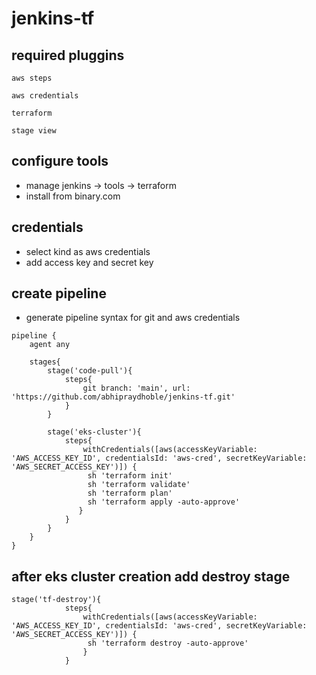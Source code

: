 # jenkins-tf

## required pluggins
````
aws steps
````
````
aws credentials
````
````
terraform
````
````
stage view
````

## configure tools
- manage jenkins -> tools -> terraform
- install from binary.com

## credentials
- select kind as aws credentials
- add access key and secret key

## create pipeline

- generate pipeline syntax for git and aws credentials
````
pipeline {
    agent any 
 
    stages{
        stage('code-pull'){
            steps{
                git branch: 'main', url: 'https://github.com/abhipraydhoble/jenkins-tf.git'
            }
        }
        
        stage('eks-cluster'){
            steps{
                withCredentials([aws(accessKeyVariable: 'AWS_ACCESS_KEY_ID', credentialsId: 'aws-cred', secretKeyVariable: 'AWS_SECRET_ACCESS_KEY')]) {
                 sh 'terraform init'
                 sh 'terraform validate'
                 sh 'terraform plan'
                 sh 'terraform apply -auto-approve'
               }
            }
        }
    }
}
````

## after eks cluster creation add destroy stage
````
stage('tf-destroy'){
            steps{
                withCredentials([aws(accessKeyVariable: 'AWS_ACCESS_KEY_ID', credentialsId: 'aws-cred', secretKeyVariable: 'AWS_SECRET_ACCESS_KEY')]) {
                 sh 'terraform destroy -auto-approve'
                }
            }
````
